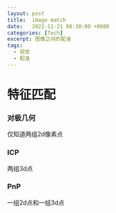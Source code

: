 ```yaml
---
layout: post
title:  image match
date:   2022-11-21 08:30:00 +0800
categories: [Tech]
excerpt: 图像之间的配准
tags:
  - 视觉
  - 配准
---
```



# 特征匹配
### 对极几何
仅知道两组2d像素点
### ICP
两组3d点
### PnP
一组2d点和一组3d点